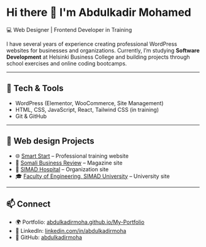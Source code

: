 # Hi there 👋 I'm Abdulkadir Mohamed  

💻 Web Designer | Frontend Developer in Training  

I have several years of experience creating professional WordPress websites for businesses and organizations. Currently, I’m studying **Software Development** at Helsinki Business College and building projects through school exercises and online coding bootcamps.  

---

## 🔧 Tech & Tools  
- WordPress (Elementor, WooCommerce, Site Management)  
- HTML, CSS, JavaScript, React, Tailwind CSS (in training)  
- Git & GitHub  

---

## 📌 Web design Projects  
- 🌐 [Smart Start](https://www.smart-start.fi/) – Professional training website  
- 📰 [Somali Business Review](https://sbr.simad.edu.so/) – Magazine site  
- 🏥 [SIMAD Hospital](https://hospital.simad.edu.so/) – Organization site  
- 🎓 [Faculty of Engineering, SIMAD University](https://feng.simad.edu.so/) – University site  

---

## 📫 Connect  
- 🌍 Portfolio: [abdulkadirmoha.github.io/My-Portfolio](https://abdulkadirmoha.github.io/My-Portfolio/)  
- 💼 LinkedIn: [linkedin.com/in/abdulkadirmoha](https://linkedin.com/in/abdulkadirmoha)  
- 📂 GitHub: [abdulkadirmoha](https://github.com/abdulkadirmoha)  
